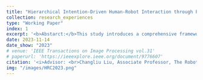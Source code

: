 ```yaml
---
title: "Hierarchical Intention-Driven Human-Robot Interaction through Planning Prediction"
collection: research_experiences
type: "Working Paper"
index: 1
excerpt: '<b>Abstarct:</b>This study introduces a comprehensive framework designed to enhance hierarchical human detection and intention recognition in the context of human-robot collaboration. The framework incorporates two key components: hierarchical human detection through distance estimation and hierarchical human intention recognition via planning prediction. First, we present a novel approach for <b>hierarchical human detection through distance estimation</b>, which effectively eliminates potential interferences. This method significantly <b>boosts the precision of low-level human intention recognition</b>. Furthermore, we propose a methodology for hierarchical human intention recognition. This approach involves the <b>decomposition of high-level intentions into a series of sub-tasks</b>. This decomposition <b>facilitates planning prediction based on low-level intentions</b>, thus offering a structured and efficient means of understanding and responding to human intent. The implementation of hierarchy within the framework has notable benefits. It substantially <b>enhances human-robot collaboration efficiency</b>, resulting in interactions that are <b>more robust, convenient, and intuitive</b>. This research contributes to the advancement of human-robot interaction and holds promise for a wide range of applications in robotics and automation.'
date: 2023-11-14
date_show: "2023"
# venue: 'IEEE Transactions on Image Processing vol.31'
# paperurl: 'https://ieeexplore.ieee.org/document/9776607'
citation: '<i>Advisor: <br>Changliu Liu, Associate Professor, The Robotics Institute, CMU</i>' 
img: "/images/HRC2023.png"
---
```


